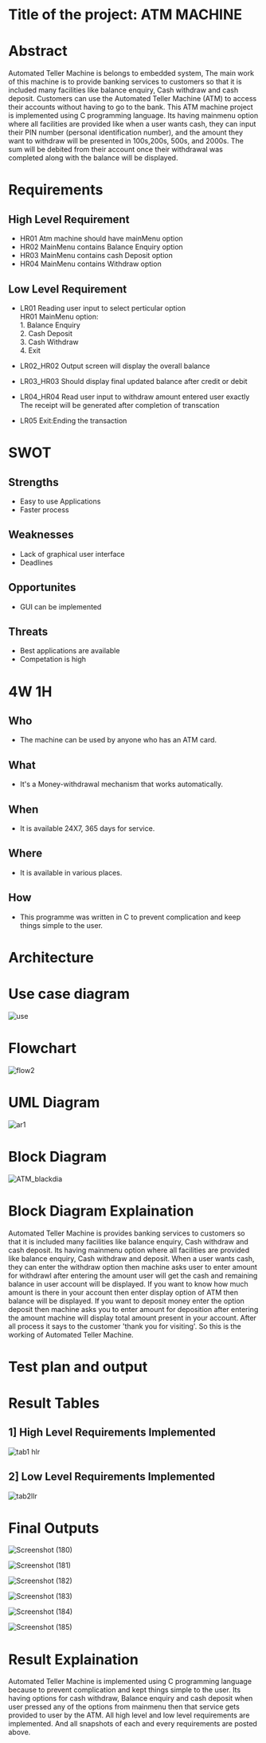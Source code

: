 # Title of the project: ATM MACHINE

# Abstract
 Automated Teller Machine is belongs to embedded system, The main work of this machine is to provide banking services to customers so that it is included many facilities like balance enquiry, Cash withdraw and cash deposit. Customers can use the Automated Teller Machine (ATM) to access their accounts without having to go to the bank. This ATM machine project is implemented using C programming language. Its having mainmenu option where all facilities are provided like when a user wants cash, they can input their PIN number (personal identification number), and the amount they want to withdraw will be presented in 100s,200s, 500s, and 2000s. The sum will be debited from their account once their withdrawal was completed along with the balance will be displayed.

# Requirements

## High Level Requirement

* HR01 Atm machine should have mainMenu option
* HR02 MainMenu contains Balance Enquiry option
* HR03 MainMenu contains cash Deposit option
* HR04 MainMenu contains Withdraw option

## Low Level Requirement

* LR01 Reading user input to select perticular option                                                                                                                                                                                                                                                                                    
 HR01  MainMenu option:                                                                                                                                    
                        1. Balance Enquiry                                                                                                                                       
                        2. Cash Deposit                                                                                                                    
                        3. Cash Withdraw                                                                                                                   
                        4. Exit
                        
* LR02_HR02 Output screen will display the overall balance 
* LR03_HR03 Should display final updated balance after credit or debit 
* LR04_HR04 Read user input to withdraw amount entered user exactly                                                                  
            The receipt will be generated after completion of transcation
* LR05      Exit:Ending the transaction


# SWOT

## Strengths
* Easy to use Applications
* Faster process

## Weaknesses
* Lack of graphical user interface
* Deadlines

## Opportunites
* GUI can be implemented

## Threats
* Best applications are available
* Competation is high

# 4W 1H
## Who
* The machine can be used by anyone who has an ATM card.
## What
* It's a Money-withdrawal mechanism that works automatically.
## When
* It is available 24X7, 365 days for service.
## Where
* It is available in various places.
## How
* This programme was written in C to prevent complication and keep things simple to the user.

# Architecture


# Use case diagram

![use](https://user-images.githubusercontent.com/46900710/153663496-d153670b-dd10-44c9-9605-7f84436f2d97.JPG)

# Flowchart

![flow2](https://user-images.githubusercontent.com/46900710/155838364-c460e4a4-7823-4f6e-a15a-18f83a1a3325.JPG)


# UML Diagram
![ar1](https://user-images.githubusercontent.com/46900710/152719477-e7a96cd8-21dc-4e6a-bbd9-7b17b3053bd7.JPG)

# Block Diagram
![ATM_blackdia](https://user-images.githubusercontent.com/46900710/155879583-2ab9022d-c1f1-40a4-8800-8739d870d4e9.JPG)

# Block Diagram Explaination
Automated Teller Machine is provides banking services to customers so that it is included many facilities like balance enquiry, Cash withdraw and cash deposit. Its having mainmenu option where all facilities are provided like balance enquiry, Cash withdraw and deposit. When a user wants cash, they can enter the withdraw option then machine asks user to enter amount for withdrawl after entering the amount user will get the cash and remaining balance in user account will be displayed. If you want to know how much amount is there in your account then enter display option of ATM then balance will be displayed. If you want to deposit money enter the option deposit then machine asks you to enter amount for deposition after entering the amount machine will display total amount present in your account. After all process it says to the customer 'thank you for visiting'. So this is the working of Automated Teller Machine.



# Test plan and output

# Result Tables
## 1] High Level Requirements Implemented
![tab1 hlr](https://user-images.githubusercontent.com/46900710/155881670-e7d0fa09-8c89-4647-a13f-a74d748bac18.JPG)



## 2] Low Level Requirements Implemented

![tab2llr](https://user-images.githubusercontent.com/46900710/155881664-4a5540f5-f4f8-441c-8392-3c4d903704ef.JPG)


# Final Outputs

![Screenshot (180)](https://user-images.githubusercontent.com/46900710/153703548-4eecb60f-de52-4423-a7d4-5ea6a59558c2.png)

![Screenshot (181)](https://user-images.githubusercontent.com/46900710/153703558-00e20ba4-98e1-4899-a268-8d2935c30945.png)

![Screenshot (182)](https://user-images.githubusercontent.com/46900710/153703559-fb97991e-feef-4a9d-9195-fdb4cf96f75c.png)

![Screenshot (183)](https://user-images.githubusercontent.com/46900710/153703566-6a5d8583-5871-4491-807b-735c4b542f86.png)

![Screenshot (184)](https://user-images.githubusercontent.com/46900710/153703570-8639b91e-16ef-42e1-a676-7f7b6ef05e08.png)

![Screenshot (185)](https://user-images.githubusercontent.com/46900710/153703575-6857149b-6aa1-4fd3-9c56-5847d8c93c78.png)




# Result Explaination
Automated Teller Machine is implemented using C programming language because to prevent complication and kept things simple to the user. Its having options for cash withdraw, Balance enquiry and cash deposit when user pressed any of the options from mainmenu then that service gets provided to user by the ATM.
All high level and low level requirements are implemented. And all snapshots of each and every requirements are posted above.







